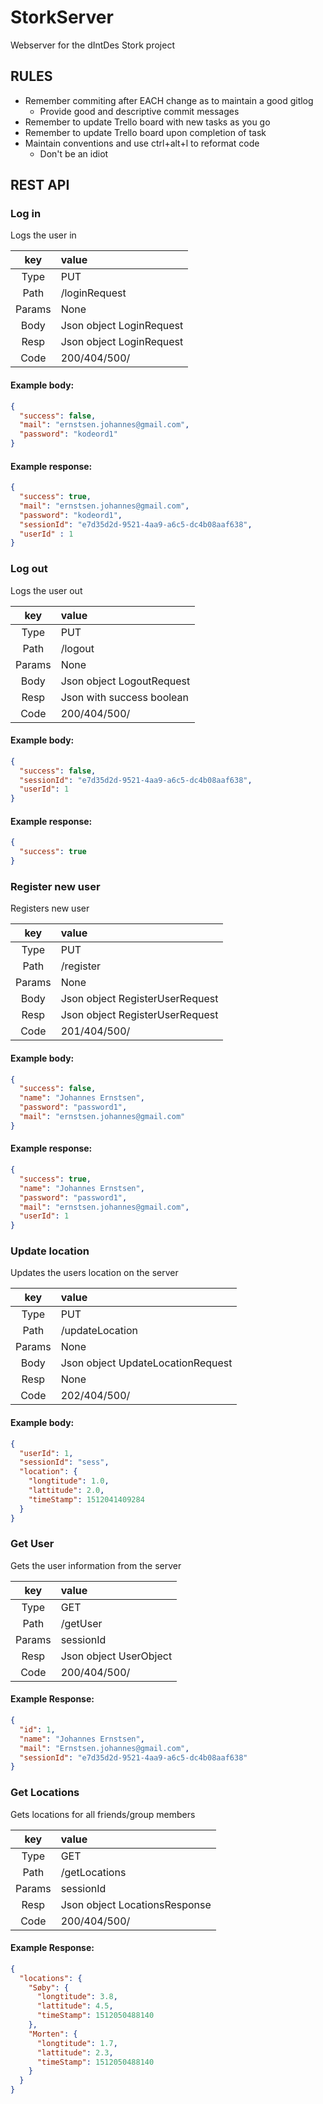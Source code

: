 # StorkServer
Webserver for the dIntDes Stork project

## RULES
* Remember commiting after EACH change as to maintain a good gitlog
    * Provide good and descriptive commit messages
* Remember to update Trello board with new tasks as you go
* Remember to update Trello board upon completion of task
* Maintain conventions and use ctrl+alt+l to reformat code
    * Don't be an idiot
    
## REST API
 ### Log in
 Logs the user in
 
 | key    |            value            |
 |:------:| :---------------------------|
 | Type   | PUT                         |
 | Path   | /loginRequest               |
 | Params | None                        |
 | Body   | Json object LoginRequest    |
 | Resp   | Json object LoginRequest    |
 | Code   | 200/404/500/                |
 
 
 
#### Example body:
```json
{
  "success": false,
  "mail": "ernstsen.johannes@gmail.com",
  "password": "kodeord1"
}
``` 
#### Example response:
```json
{
  "success": true,
  "mail": "ernstsen.johannes@gmail.com",
  "password": "kodeord1",
  "sessionId": "e7d35d2d-9521-4aa9-a6c5-dc4b08aaf638",
  "userId" : 1
}
``` 

### Log out
Logs the user out
 
 | key    |            value            |
 |:------:| :-------------------------- |
 | Type   | PUT                         |
 | Path   | /logout                     |
 | Params | None                        |
 | Body   | Json object LogoutRequest   |
 | Resp   | Json with success boolean   |
 | Code   | 200/404/500/                |
 
 
#### Example body:
```json
{
  "success": false,
  "sessionId": "e7d35d2d-9521-4aa9-a6c5-dc4b08aaf638",
  "userId": 1
}
``` 

#### Example response:
```json
{
  "success": true
}
``` 


### Register new user
Registers new user
 
 | key    |              value              |
 |:------:| :------------------------------ |
 | Type   | PUT                             |
 | Path   | /register                       |
 | Params | None                            |
 | Body   | Json object RegisterUserRequest |
 | Resp   | Json object RegisterUserRequest |
 | Code   | 201/404/500/                    |
 
 
#### Example body:
```json
{
  "success": false,
  "name": "Johannes Ernstsen",
  "password": "password1",
  "mail": "ernstsen.johannes@gmail.com"
}
``` 

#### Example response:
```json
{
  "success": true,
  "name": "Johannes Ernstsen",
  "password": "password1",
  "mail": "ernstsen.johannes@gmail.com",
  "userId": 1
}
``` 

### Update location
Updates the users location on the server
 
 | key    |               value               |
 |:------:| :-------------------------------- |
 | Type   | PUT                               |
 | Path   | /updateLocation                   |
 | Params | None                              |
 | Body   | Json object UpdateLocationRequest |
 | Resp   | None                              |
 | Code   | 202/404/500/                      |
 
 
#### Example body:
```json
{
  "userId": 1,
  "sessionId": "sess",
  "location": {
    "longtitude": 1.0,
    "lattitude": 2.0,
    "timeStamp": 1512041409284
  }
}
``` 

### Get User
Gets the user information from the server
 
 | key    |                  value                 |
 |:------:| :------------------------------------- |
 | Type   | GET                                    |
 | Path   | /getUser                               |
 | Params | sessionId                              |
 | Resp   | Json object UserObject                 |
 | Code   | 200/404/500/                           |
 
 #### Example Response:
```json
{
  "id": 1,
  "name": "Johannes Ernstsen",
  "mail": "Ernstsen.johannes@gmail.com",
  "sessionId": "e7d35d2d-9521-4aa9-a6c5-dc4b08aaf638"
}

``` 
 
 
### Get Locations
Gets locations for all friends/group members

 | key    |                  value                 |
 |:------:| :------------------------------------- |
 | Type   | GET                                    |
 | Path   | /getLocations                          |
 | Params | sessionId                              |
 | Resp   | Json object LocationsResponse          |
 | Code   | 200/404/500/                           |
 
  #### Example Response:
 ```json
 {
   "locations": {
     "Søby": {
       "longtitude": 3.8,
       "lattitude": 4.5,
       "timeStamp": 1512050488140
     },
     "Morten": {
       "longtitude": 1.7,
       "lattitude": 2.3,
       "timeStamp": 1512050488140
     }
   }
 }
 ``` 
